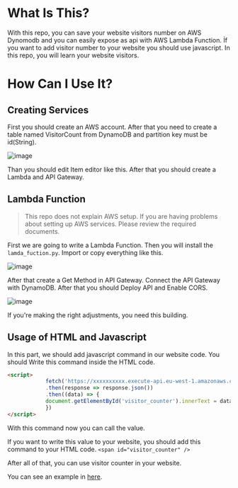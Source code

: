 # What Is This?
With this repo, you can save your website visitors number on AWS Dynomodb and you can easily expose as api with AWS Lambda Function. İf you want to add visitor number to your website you should use javascript. In this repo, you will learn your website visitors. 

# How Can I Use It?

## Creating Services
First you should create an AWS account. After that you need to create a table named VisitorCount from DynamoDB and partition key must be id(String). 

![image](https://user-images.githubusercontent.com/54737933/159992711-9941e470-5f6b-47d8-b023-465cdb473c89.png)


Than you should edit Item editor like this. After that you should create a Lambda and API Gateway.


## Lambda Function
> This repo does not explain AWS setup. If you are having problems about setting up AWS services. Please review the required documents. 

First we are going to write a Lambda Function. Then you will install the `lamda_fuction.py`. Import or copy everything like this.

![image](https://user-images.githubusercontent.com/54737933/159993039-5b51c5e4-d3fa-4b9f-9c1b-3a35b7190cad.png)


After that create a Get Method in API Gateway. Connect the API Gateway with DynamoDB. After that you should Deploy API and Enable CORS.

![image](https://user-images.githubusercontent.com/54737933/159994916-e9d9098a-74c0-4a46-b309-e740fe090555.png)

If you're making the right adjustments, you need this building.


## Usage of HTML and Javascript
In this part, we should add javascript command in our website code. You should Write this command inside the HTML code.

```html
<script>
    		fetch('https://xxxxxxxxxx.execute-api.eu-west-1.amazonaws.com/beta') // You should change the link.
      		.then(response => response.json())
      		.then((data) => {
        	document.getElementById('visitor_counter').innerText = data.Count
      		})
</script>
```

With this command now you can call the value. 

If you want to write this value to your website, you should add this command to your HTML code. 
```<span id="visitor_counter" />```

After all of that, you can use visitor counter in your website.


You can see an example in [here](kuzeyardabulut.com).
